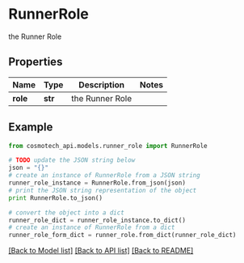 # RunnerRole

the Runner Role

## Properties

Name | Type | Description | Notes
------------ | ------------- | ------------- | -------------
**role** | **str** | the Runner Role | 

## Example

```python
from cosmotech_api.models.runner_role import RunnerRole

# TODO update the JSON string below
json = "{}"
# create an instance of RunnerRole from a JSON string
runner_role_instance = RunnerRole.from_json(json)
# print the JSON string representation of the object
print RunnerRole.to_json()

# convert the object into a dict
runner_role_dict = runner_role_instance.to_dict()
# create an instance of RunnerRole from a dict
runner_role_form_dict = runner_role.from_dict(runner_role_dict)
```
[[Back to Model list]](../README.md#documentation-for-models) [[Back to API list]](../README.md#documentation-for-api-endpoints) [[Back to README]](../README.md)


